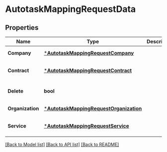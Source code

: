 # AutotaskMappingRequestData

## Properties
Name | Type | Description | Notes
------------ | ------------- | ------------- | -------------
**Company** | [***AutotaskMappingRequestCompany**](AutotaskMappingRequestCompany.md) |  | [default to null]
**Contract** | [***AutotaskMappingRequestContract**](AutotaskMappingRequestContract.md) |  | [optional] [default to null]
**Delete** | **bool** |  | [optional] [default to null]
**Organization** | [***AutotaskMappingRequestOrganization**](AutotaskMappingRequestOrganization.md) |  | [default to null]
**Service** | [***AutotaskMappingRequestService**](AutotaskMappingRequestService.md) |  | [optional] [default to null]

[[Back to Model list]](../README.md#documentation-for-models) [[Back to API list]](../README.md#documentation-for-api-endpoints) [[Back to README]](../README.md)



